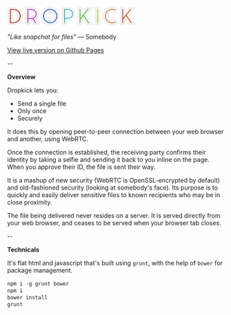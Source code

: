 <img src="images/logo.png" alt="Dropkick Logo" width="300"/>

_"Like snapchat for files"_ — Somebody

[View live version on Github Pages](https://cilphex.github.io/dropkick/)

--

**Overview**

Dropkick lets you:
- Send a single file
- Only once
- Securely

It does this by opening peer-to-peer connection between your web browser and
another, using WebRTC.

Once the connection is established, the receiving party confirms their identity
by taking a selfie and sending it back to you inline on the page. When you
approve their ID, the file is sent their way.

It is a mashup of new security (WebRTC is OpenSSL-encrypted by default) and
old-fashioned security (looking at somebody's face). Its purpose is to quickly
and easily deliver sensitive files to known recipients who may be in close
proximity.

The file being delivered never resides on a server. It is served directly from
your web browser, and ceases to be served when your browser tab closes.

--

**Technicals**

It's flat html and javascript that's built using `grunt`, with the help of
`bower` for package management.

```
npm i -g grunt bower
npm i
bower install
grunt
```
